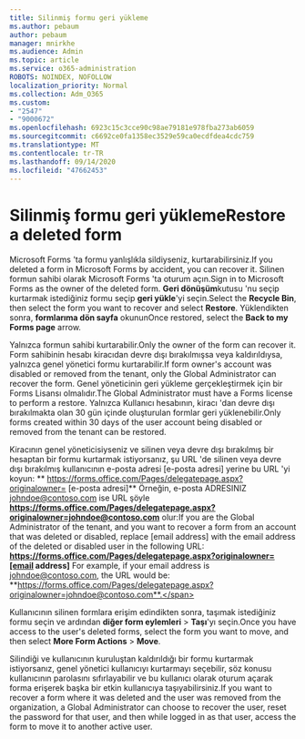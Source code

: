 ```yaml
---
title: Silinmiş formu geri yükleme
ms.author: pebaum
author: pebaum
manager: mnirkhe
ms.audience: Admin
ms.topic: article
ms.service: o365-administration
ROBOTS: NOINDEX, NOFOLLOW
localization_priority: Normal
ms.collection: Adm_O365
ms.custom:
- "2547"
- "9000672"
ms.openlocfilehash: 6923c15c3cce90c98ae79181e978fba273ab6059
ms.sourcegitcommit: c6692ce0fa1358ec3529e59ca0ecdfdea4cdc759
ms.translationtype: MT
ms.contentlocale: tr-TR
ms.lasthandoff: 09/14/2020
ms.locfileid: "47662453"
---
```

# <a name="restore-a-deleted-form"></a><span data-ttu-id="8730f-102">Silinmiş formu geri yükleme</span><span class="sxs-lookup"><span data-stu-id="8730f-102">Restore a deleted form</span></span>

<span data-ttu-id="8730f-103">Microsoft Forms 'ta formu yanlışlıkla sildiyseniz, kurtarabilirsiniz.</span><span class="sxs-lookup"><span data-stu-id="8730f-103">If you deleted a form in Microsoft Forms by accident, you can recover it.</span></span> <span data-ttu-id="8730f-104">Silinen formun sahibi olarak Microsoft Forms 'ta oturum açın.</span><span class="sxs-lookup"><span data-stu-id="8730f-104">Sign in to Microsoft Forms as the owner of the deleted form.</span></span> <span data-ttu-id="8730f-105">**Geri dönüşüm**kutusu 'nu seçip kurtarmak istediğiniz formu seçip **geri yükle**'yi seçin.</span><span class="sxs-lookup"><span data-stu-id="8730f-105">Select the **Recycle Bin**, then select the form you want to recover and select **Restore**.</span></span> <span data-ttu-id="8730f-106">Yüklendikten sonra, **formlarıma dön sayfa** okunun</span><span class="sxs-lookup"><span data-stu-id="8730f-106">Once restored, select the **Back to my Forms page** arrow.</span></span>

<span data-ttu-id="8730f-107">Yalnızca formun sahibi kurtarabilir.</span><span class="sxs-lookup"><span data-stu-id="8730f-107">Only the owner of the form can recover it.</span></span> <span data-ttu-id="8730f-108">Form sahibinin hesabı kiracıdan devre dışı bırakılmışsa veya kaldırıldıysa, yalnızca genel yönetici formu kurtarabilir.</span><span class="sxs-lookup"><span data-stu-id="8730f-108">If form owner's account was disabled or removed from the tenant, only the Global Administrator can recover the form.</span></span> <span data-ttu-id="8730f-109">Genel yöneticinin geri yükleme gerçekleştirmek için bir Forms Lisansı olmalıdır.</span><span class="sxs-lookup"><span data-stu-id="8730f-109">The Global Administrator must have a Forms license to perform a restore.</span></span> <span data-ttu-id="8730f-110">Yalnızca Kullanıcı hesabının, kiracı 'dan devre dışı bırakılmakta olan 30 gün içinde oluşturulan formlar geri yüklenebilir.</span><span class="sxs-lookup"><span data-stu-id="8730f-110">Only forms created within 30 days of the user account being disabled or removed from the tenant can be restored.</span></span>

<span data-ttu-id="8730f-111">Kiracının genel yöneticisiyseniz ve silinen veya devre dışı bırakılmış bir hesaptan bir formu kurtarmak istiyorsanız, şu URL 'de silinen veya devre dışı bırakılmış kullanıcının e-posta adresi [e-posta adresi] yerine bu URL 'yi koyun: \*\* https://forms.office.com/Pages/delegatepage.aspx?originalowner= [e-posta adresi]\*\* Örneğin, e-posta ADRESINIZ johndoe@contoso.com ise URL şöyle **https://forms.office.com/Pages/delegatepage.aspx?originalowner=johndoe@contoso.com** olur:</span><span class="sxs-lookup"><span data-stu-id="8730f-111">If you are the Global Administrator of the tenant, and you want to recover a form from an account that was deleted or disabled, replace [email address] with the email address of the deleted or disabled user in the following URL: **https://forms.office.com/Pages/delegatepage.aspx?originalowner=[email address]** For example, if your email address is johndoe@contoso.com, the URL would be: **https://forms.office.com/Pages/delegatepage.aspx?originalowner=johndoe@contoso.com**.</span></span> 

<span data-ttu-id="8730f-112">Kullanıcının silinen formlara erişim edindikten sonra, taşımak istediğiniz formu seçin ve ardından **diğer form eylemleri**  >  **Taşı**'yı seçin.</span><span class="sxs-lookup"><span data-stu-id="8730f-112">Once you have access to the user's deleted forms, select the form you want to move, and then select **More Form Actions** > **Move**.</span></span>

<span data-ttu-id="8730f-113">Silindiği ve kullanıcının kuruluştan kaldırıldığı bir formu kurtarmak istiyorsanız, genel yönetici kullanıcıyı kurtarmayı seçebilir, söz konusu kullanıcının parolasını sıfırlayabilir ve bu kullanıcı olarak oturum açarak forma erişerek başka bir etkin kullanıcıya taşıyabilirsiniz.</span><span class="sxs-lookup"><span data-stu-id="8730f-113">If you want to recover a form where it was deleted and the user was removed from the organization, a Global Administrator can choose to recover the user, reset the password for that user, and then while logged in as that user, access the form to move it to another active user.</span></span> 